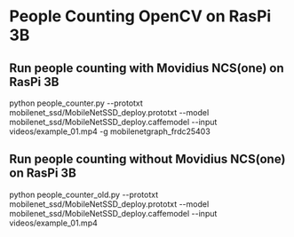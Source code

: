 # People Counting OpenCV on RasPi 3B

## Run people counting with Movidius NCS(one) on RasPi 3B
python people_counter.py --prototxt mobilenet_ssd/MobileNetSSD_deploy.prototxt --model mobilenet_ssd/MobileNetSSD_deploy.caffemodel --input videos/example_01.mp4 -g mobilenetgraph_frdc25403

## Run people counting without Movidius NCS(one) on RasPi 3B
python people_counter_old.py --prototxt mobilenet_ssd/MobileNetSSD_deploy.prototxt --model mobilenet_ssd/MobileNetSSD_deploy.caffemodel --input videos/example_01.mp4
